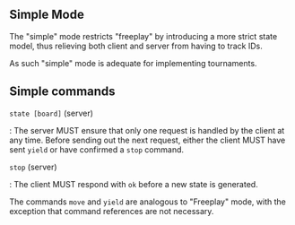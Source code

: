 Simple Mode
-----------

The "simple" mode restricts "freeplay" by introducing a more strict
state model, thus relieving both client and server from having to
track IDs.

As such "simple" mode is adequate for implementing tournaments.

Simple commands
---------------

`state [board]` (server)

: The server MUST ensure that only one request is handled by the
  client at any time. Before sending out the next request, either the
  client MUST have sent `yield` or have confirmed a `stop` command.

`stop` (server)

: The client MUST respond with `ok` before a new state is generated.

The commands `move` and `yield` are analogous to "Freeplay" mode, with
the exception that command references are not necessary.
